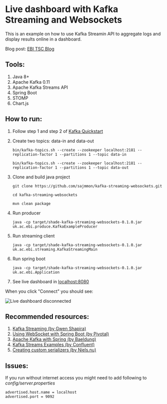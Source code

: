# Live dashboard with Kafka Streaming and Websockets

This is an example on how to use Kafka Streamin API to aggregate logs and display results online in a dashboard. 

Blog post:  [EBI TSC Blog](http://www.ebi.ac.uk/about/technology/2017/09/live-dashboard-kafka-streaming-api/)

Tools:
-------------------

1. Java 8+
2. Apache Kafka 0.11
3. Apache Kafka Streams API
4. Spring Boot
5. STOMP 
6. Chart.js

How to run:
--------

1. Follow step 1 and step 2 of [Kafka Quickstart](https://kafka.apache.org/quickstart) 

2. Create two topics: data-in and data-out

   ```bin/kafka-topics.sh --create --zookeeper localhost:2181 --replication-factor 1 --partitions 1 --topic data-in```
  
   ```bin/kafka-topics.sh --create --zookeeper localhost:2181 --replication-factor 1 --partitions 1 --topic data-out```

3. Clone and build java project
    
   ```git clone https://github.com/sajmmon/kafka-streaming-websockets.git```
   
   ```cd kafka-streaming-websockets```
   
   ```mvn clean package```

4. Run producer

   ```java -cp target/shade-kafka-streaming-websockets-0.1.0.jar uk.ac.ebi.produce.KafkaExampleProducer```
   
5. Run streaming client

   ```java -cp target/shade-kafka-streaming-websockets-0.1.0.jar uk.ac.ebi.streaming.KafkaStreamingMain```
   
6. Run spring boot

   ```java -cp target/shade-kafka-streaming-websockets-0.1.0.jar uk.ac.ebi.Application```

7. See live dashboard in [localhost:8080](http://localhost:8080)

When you click "Connect" you should see:

![Live dashboard disconnected](images/dashboard.png)


Recommended resources:
----------------------

1. [Kafka Streaming (by Gwen Shapira)](https://github.com/gwenshap/kafka-streams-stockstats)
2. [Using WebSocket with Spring Boot (by Pivotal)](https://spring.io/guides/gs/messaging-stomp-websocket/)
3. [Apache Kafka with Spring (by Baeldung)](http://www.baeldung.com/spring-kafka)
4. [Kafka Streams Examples (by Confluent)](https://github.com/confluentinc/examples/tree/3.3.0-post/kafka-streams)
5. [Creating custom serializers (by Niels.nu)](http://niels.nu/blog/2016/kafka-custom-serializers.html)

Issues:
-------
If you run without internet access you might need to add following to *config/server.properties*
```
advertised.host.name = localhost
advertised.port = 9092
```